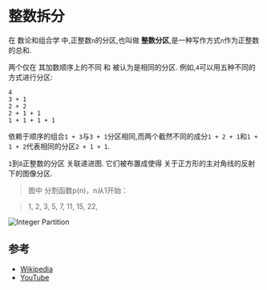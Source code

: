 
# 整数拆分

在 数论和组合学 中,正整数`n`的分区,也叫做 **整数分区**,是一种写作方式`n`作为正整数的总和. 

两个仅在 其加数顺序上的不同 和 被认为是相同的分区. 例如,`4`可以用五种不同的方式进行分区: 

    4
    3 + 1
    2 + 2
    2 + 1 + 1
    1 + 1 + 1 + 1

依赖于顺序的组合`1 + 3`与`3 + 1`分区相同,而两个截然不同的成分`1 + 2 + 1`和`1 + 1 + 2`代表相同的分区`2 + 1 + 1`. 

`1`到`8`正整数的分区 关联递进图. 它们被布置成使得 关于正方形的主对角线的反射下的图像分区. 

> 图中 分割函数p(n)，n从1开始：

> 1, 2, 3, 5, 7, 11, 15, 22,

![Integer Partition](https://upload.wikimedia.org/wikipedia/commons/d/d8/Ferrer_partitioning_diagrams.svg)

## 参考

-   [Wikipedia](https://en.wikipedia.org/wiki/Partition_(number_theory))
-   [YouTube](https://www.youtube.com/watch?v=ZaVM057DuzE&list=PLLXdhg_r2hKA7DPDsunoDZ-Z769jWn4R8)
